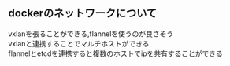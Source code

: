 ## dockerのネットワークについて
vxlanを張ることができる,flannelを使うのが良さそう  
vxlanと連携することでマルチホストができる  
flannelとetcdを連携すると複数のホストでipを共有することができる
